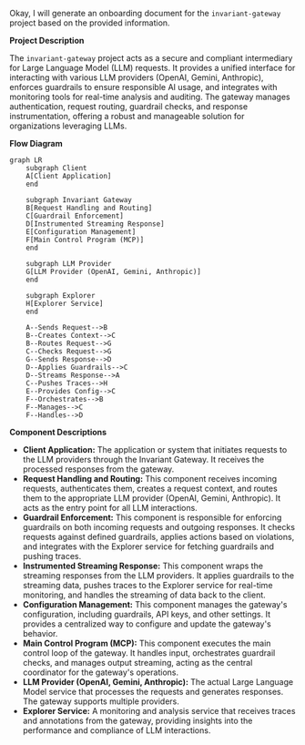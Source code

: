 Okay, I will generate an onboarding document for the `invariant-gateway` project based on the provided information.

**Project Description**

The `invariant-gateway` project acts as a secure and compliant intermediary for Large Language Model (LLM) requests. It provides a unified interface for interacting with various LLM providers (OpenAI, Gemini, Anthropic), enforces guardrails to ensure responsible AI usage, and integrates with monitoring tools for real-time analysis and auditing. The gateway manages authentication, request routing, guardrail checks, and response instrumentation, offering a robust and manageable solution for organizations leveraging LLMs.

**Flow Diagram**

```mermaid
graph LR
    subgraph Client
    A[Client Application]
    end

    subgraph Invariant Gateway
    B[Request Handling and Routing]
    C[Guardrail Enforcement]
    D[Instrumented Streaming Response]
    E[Configuration Management]
    F[Main Control Program (MCP)]
    end

    subgraph LLM Provider
    G[LLM Provider (OpenAI, Gemini, Anthropic)]
    end

    subgraph Explorer
    H[Explorer Service]
    end

    A--Sends Request-->B
    B--Creates Context-->C
    B--Routes Request-->G
    C--Checks Request-->G
    G--Sends Response-->D
    D--Applies Guardrails-->C
    D--Streams Response-->A
    C--Pushes Traces-->H
    E--Provides Config-->C
    F--Orchestrates-->B
    F--Manages-->C
    F--Handles-->D
```

**Component Descriptions**

*   **Client Application:** The application or system that initiates requests to the LLM providers through the Invariant Gateway. It receives the processed responses from the gateway.
*   **Request Handling and Routing:** This component receives incoming requests, authenticates them, creates a request context, and routes them to the appropriate LLM provider (OpenAI, Gemini, Anthropic). It acts as the entry point for all LLM interactions.
*   **Guardrail Enforcement:** This component is responsible for enforcing guardrails on both incoming requests and outgoing responses. It checks requests against defined guardrails, applies actions based on violations, and integrates with the Explorer service for fetching guardrails and pushing traces.
*   **Instrumented Streaming Response:** This component wraps the streaming responses from the LLM providers. It applies guardrails to the streaming data, pushes traces to the Explorer service for real-time monitoring, and handles the streaming of data back to the client.
*   **Configuration Management:** This component manages the gateway's configuration, including guardrails, API keys, and other settings. It provides a centralized way to configure and update the gateway's behavior.
*   **Main Control Program (MCP):** This component executes the main control loop of the gateway. It handles input, orchestrates guardrail checks, and manages output streaming, acting as the central coordinator for the gateway's operations.
*   **LLM Provider (OpenAI, Gemini, Anthropic):** The actual Large Language Model service that processes the requests and generates responses. The gateway supports multiple providers.
*   **Explorer Service:** A monitoring and analysis service that receives traces and annotations from the gateway, providing insights into the performance and compliance of LLM interactions.